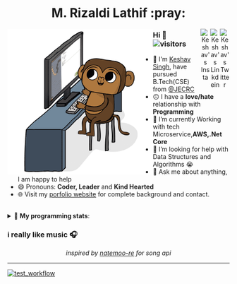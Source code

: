 <div align='center'><h1> M. Rizaldi Lathif :pray:</h1></div>
<div align="center">
<a href="https://twitter.com/Keshavsingh4522" target="_blank" rel="nofollow"><img align="right" alt="Keshav's Twitter" width="22px" src="https://img.icons8.com/color/48/000000/twitter--v2.png" /></a><a href="https://www.linkedin.com/in/keshavsingh4522" target="_blank" rel="nofollow"><img align="right" alt="Keshav's Linkdein" width="22px" src="https://img.icons8.com/color/48/000000/linkedin-2--v2.png" /></a><a href="https://www.instagram.com/keshavsingh3197" target="_blank" rel="nofollow"><img align="right" alt="Keshav's Insta" width="22px" src="https://img.icons8.com/color/48/000000/instagram-new--v2.png" /></a>
</div>

<img src='https://github.com/keshavsingh4522/keshavsingh4522/blob/master/Assets/Monkey_Kid_Coding.gif' align='left'>

### Hi  👋  ![visitors](https://visitor-badge.glitch.me/badge?page_id=https://github.com/keshavsingh4522)
- :school: I'm [Keshav Singh]([https://keshavsingh4522.github.io/](https://preview.webflow.com/preview/my-portofolio-b842c4?utm_medium=preview_link&utm_source=dashboard&utm_content=my-portofolio-b842c4&preview=d06063e8bcb187459db2597415440ecf&workflow=preview)), have pursued B.Tech(CSE) from <a href="https://jecrcfoundation.com/">@JECRC  </a>
- :neutral_face: I have a **love/hate** relationship with **Programming**
- 🌱 I’m currently Working with tech Microservice,**AWS,.Net Core**
- 🤔 I’m looking for help with Data Structures and Algorithms 😭
- 💬 Ask me about anything, I am happy to help
- 😄 Pronouns: **Coder, Leader** and **Kind Hearted** 
- 🌐 Visit my [porfolio website]([(https://preview.webflow.com/preview/my-portofolio-b842c4?utm_medium=preview_link&utm_source=dashboard&utm_content=my-portofolio-b842c4&preview=d06063e8bcb187459db2597415440ecf&workflow=preview)]) for complete background and contact.
<!-- - ⚡ Languages: **Python3 | SQL | HTML | CSS |** -->

<br />


<details> 
 <summary>🤖 <b>My programming stats</b>: </summary>
<br>

<!--START_SECTION:waka-->
**I'm an Early 🐤** 

```text
🌞 Morning    200 commits    ████░░░░░░░░░░░░░░░░░░░░░   18.32% 
🌆 Daytime    214 commits    ████████░░░░░░░░░░░░░░░░░   33.23% 
🌃 Evening    234 commits    █████████░░░░░░░░░░░░░░░░   36.34% 
🌙 Night      78 commits     ███░░░░░░░░░░░░░░░░░░░░░░   12.11%

```
📅 **I'm Most Productive on Sunday** 

```text
Monday       65 commits     ██░░░░░░░░░░░░░░░░░░░░░░░   10.09% 
Tuesday      94 commits     ███░░░░░░░░░░░░░░░░░░░░░░   14.6% 
Wednesday    75 commits     ███░░░░░░░░░░░░░░░░░░░░░░   11.65% 
Thursday     101 commits    ████░░░░░░░░░░░░░░░░░░░░░   15.68% 
Friday       82 commits     ███░░░░░░░░░░░░░░░░░░░░░░   12.73% 
Saturday     107 commits    ████░░░░░░░░░░░░░░░░░░░░░   16.61% 
Sunday       120 commits    ████░░░░░░░░░░░░░░░░░░░░░   18.63%

```



<!--END_SECTION:waka-->

</details>


<!-- start dynamic spotify spngs API -->
### i really like music :headphones:

<!-- Nothing weird to see here -->
<p align="center">
  <!-- He came up with the idea of HOW to show React components as an img on a README.md and the now playing component! -->
  <i>inspired by <a href="https://github.com/natemoo-re">natemoo-re</a> for song api</i>
</p>
<!-- end dynamic spotify spngs API -->

<!-- start footer section -->

****

<!--
[![Profile views](http://hits.dwyl.com/keshavsingh4522/keshavsingh4522.svg)](http://hits.dwyl.com/keshavsingh4522/keshavsingh4522) 
-->

[![test_workflow](https://github.com/keshavsingh4522/keshavsingh4522/actions/workflows/blank.yml/badge.svg)](https://github.com/keshavsingh4522/keshavsingh4522/actions/workflows/blank.yml)
